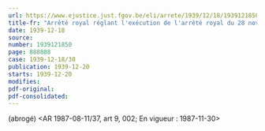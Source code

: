 ```yaml
---
url: https://www.ejustice.just.fgov.be/eli/arrete/1939/12/18/1939121850/justel
title-fr: "Arrêté royal réglant l'exécution de l'arrêté royal du 28 novembre 1939 portant réglementation du commerce ambulant."
date: 1939-12-18
source:
number: 1939121850
page: 888888
case: 1939-12-18/30
publication: 1939-12-20
starts: 1939-12-20
modifies:
pdf-original:
pdf-consolidated:
---
```


(abrogé) <AR 1987-08-11/37, art 9, 002;  En vigueur :  1987-11-30>
